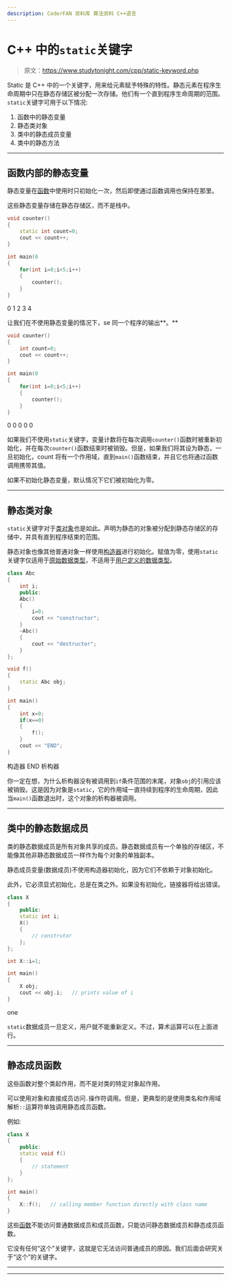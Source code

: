 ```yaml
---
description: CoderFAN 资料库 算法资料 C++语言
---
```


# C++ 中的`static`关键字

> 原文：<https://www.studytonight.com/cpp/static-keyword.php>

Static 是 C++ 中的一个关键字，用来给元素赋予特殊的特性。静态元素在程序生命周期中只在静态存储区被分配一次存储。他们有一个直到程序生命周期的范围。`static`关键字可用于以下情况:

1.  函数中的静态变量
2.  静态类对象
3.  类中的静态成员变量
4.  类中的静态方法

* * *

## 函数内部的静态变量

静态变量在[函数](functions-in-cpp)中使用时只初始化一次，然后即使通过函数调用也保持在那里。

这些静态变量存储在静态存储区，而不是栈中。

```cpp
void counter()
{
    static int count=0;
    cout << count++;
}

int main(0
{
    for(int i=0;i<5;i++)
    {
        counter();
    }
}
```

0 1 2 3 4

让我们在不使用静态变量的情况下，se 同一个程序的输出**。**

```cpp
void counter()
{
    int count=0;
    cout << count++;
}

int main(0
{
    for(int i=0;i<5;i++)
    {
        counter();
    }
}
```

0 0 0 0 0

如果我们不使用`static`关键字，变量计数将在每次调用`counter()`函数时被重新初始化，并在每次`counter()`函数结束时被销毁。但是，如果我们将其设为静态，一旦初始化，count 将有一个作用域，直到`main()`函数结束，并且它也将通过函数调用携带其值。

如果不初始化静态变量，默认情况下它们被初始化为零。

* * *

## 静态类对象

`static`关键字对于[类对象](class-and-objects.php)也是如此。声明为静态的对象被分配到静态存储区的存储中，并具有直到程序结束的范围。

静态对象也像其他普通对象一样使用[构造器](constructors-and-destructors-in-cpp.php)进行初始化。赋值为零，使用`static`关键字仅适用于[原始数据类型](datatypes-and-modifiers-in-cpp.php)，不适用于[用户定义的数据类型](datatypes-and-modifiers-in-cpp.php)。

```cpp
class Abc
{
    int i;
    public:
    Abc()
    {
        i=0;
        cout << "constructor";
    }
    ~Abc()
    {
        cout << "destructor";
    }
};

void f()
{
    static Abc obj;
}

int main()
{
    int x=0;
    if(x==0)
    {
        f();
    }
    cout << "END";
} 
```

构造器 END 析构器

你一定在想，为什么析构器没有被调用到`if`条件范围的末尾，对象`obj`的引用应该被销毁。这是因为对象是`static`，它的作用域一直持续到程序的生命周期，因此当`main()`函数退出时，这个对象的析构器被调用。

* * *

## 类中的静态数据成员

类的静态数据成员是所有对象共享的成员。静态数据成员有一个单独的存储区，不能像其他非静态数据成员一样作为每个对象的单独副本。

静态成员变量(数据成员)不使用构造器初始化，因为它们不依赖于对象初始化。

此外，它必须显式初始化，总是在类之外。如果没有初始化，链接器将给出错误。

```cpp
class X
{
    public:
    static int i;
    X()
    {
        // construtor
    };
};

int X::i=1;

int main()
{
    X obj;
    cout << obj.i;   // prints value of i
}
```

one

`static`数据成员一旦定义，用户就不能重新定义。不过，算术运算可以在上面进行。

* * *

## 静态成员函数

这些函数对整个类起作用，而不是对类的特定对象起作用。

可以使用对象和直接成员访问`.`操作符调用。但是，更典型的是使用类名和作用域解析`::`运算符单独调用静态成员函数。

例如:

```cpp
class X
{
    public:
    static void f()
    {
        // statement
    }
};

int main()
{
    X::f();   // calling member function directly with class name
} 
```

这些[函数](functions-in-cpp)不能访问普通数据成员和成员函数，只能访问静态数据成员和静态成员函数。

它没有任何“这个”关键字，这就是它无法访问普通成员的原因。我们后面会研究关于“这个”的关键字。

* * *

* * *